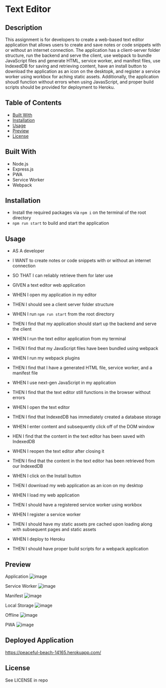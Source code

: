 # Text Editor

## Description
This assignment is for developers to create a web-based text editor application that allows users to create and save notes or code snippets with or without an internet connection. The application has a client-server folder structure, run the backend and serve the client, use webpack to bundle JavaScript files and generate HTML, service worker, and manifest files, use IndexedDB for saving and retrieving content, have an install button to download the application as an icon on the desktopk, and register a service worker using workbox for aching static assets. Additionally, the application shoudl function without errors when using JavasScript, and proper build scripts should be provided for deployment to Heroku.

## Table of Contents

- [Built With](#built-with)
- [Installation](#installation)
- [Usage](#usage)
- [Preview](#preview)
- [License](#license)

## Built With

- Node.js
- Express.js
- PWA
- Service Worker
- Webpack

## Installation

- Install the required packages via `npm i` on the terminal of the root directory
- `npm run start` to build and start the application

## Usage

- AS A developer
- I WANT to create notes or code snippets with or without an internet connection
- SO THAT I can reliably retrieve them for later use

- GIVEN a text editor web application
- WHEN I open my application in my editor
- THEN I should see a client server folder structure
- WHEN I run `npm run start` from the root directory
- THEN I find that my application should start up the backend and serve the client
- WHEN I run the text editor application from my terminal
- THEN I find that my JavaScript files have been bundled using webpack
- WHEN I run my webpack plugins
- THEN I find that I have a generated HTML file, service worker, and a manifest file
- WHEN I use next-gen JavaScript in my application
- THEN I find that the text editor still functions in the browser without errors
- WHEN I open the text editor
- THEN I find that IndexedDB has immediately created a database storage
- WHEN I enter content and subsequently click off of the DOM window
- HEN I find that the content in the text editor has been saved with IndexedDB
- WHEN I reopen the text editor after closing it
- THEN I find that the content in the text editor has been retrieved from our IndexedDB
- WHEN I click on the Install button
- THEN I download my web application as an icon on my desktop
- WHEN I load my web application
- THEN I should have a registered service worker using workbox
- WHEN I register a service worker
- THEN I should have my static assets pre cached upon loading along with subsequent pages and static assets
- WHEN I deploy to Heroku
- THEN I should have proper build scripts for a webpack application

## Preview

Application
![image](https://user-images.githubusercontent.com/117130907/227539827-2ec6668b-1f57-45fe-90ea-e64a0aac5fa4.png)

Service Worker
![image](https://user-images.githubusercontent.com/117130907/227540926-e4b3d292-fac5-4cdc-974f-682398b18fa1.png)

Manifest
![image](https://user-images.githubusercontent.com/117130907/227541133-7ed880db-0878-4cdb-a51c-597a37b4aa95.png)

Local Storage
![image](https://user-images.githubusercontent.com/117130907/227541281-ba52f9e3-f5c5-4f30-a28c-2f3e296db449.png)

Offline 
![image](https://user-images.githubusercontent.com/117130907/227541401-7e7e16a3-2f8a-4b3c-a71c-93b1ad177bdf.png)

PWA
![image](https://user-images.githubusercontent.com/117130907/227541657-46e92584-7514-41ae-b60e-6082408a5e03.png)

## Deployed Application

https://peaceful-beach-14165.herokuapp.com/

## License

See LICENSE in repo
